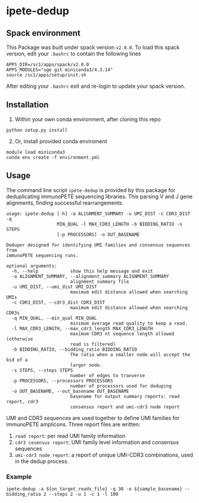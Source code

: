 # ipete-dedup

## Spack environment
This Package was built under spack version `v2.0.0`.
To load this spack version, edit your `.bashrc` to contain the following lines

```
APPS_DIR=/sc1/apps/spack/v2.0.0
APPS_MODULES="uge git miniconda3/4.3.14"
source /sc1/apps/setup/init.sh
```

After editing your `.bashrc` exit and re-login to update your spack version.

## Installation
1) Within your own conda environment, after cloning this repo
```
python setup.py install
```

2) Or, install provided conda enviroment
```
module load miniconda3
conda env create -f environment.yml
```

## Usage
The command line script `ipete-dedup` is provided by this package for deduplicating immunoPETE sequencing libraries. This parsing V and J gene alignments, finding successful rearrangements.

```
usage: ipete-dedup [-h] -a ALIGNMENT_SUMMARY -u UMI_DIST -c CDR3_DIST -q
                   MIN_QUAL -l MAX_CDR3_LENGTH -b BIDDING_RATIO -s STEPS
                   [-p PROCESSORS] -o OUT_BASENAME

Deduper designed for identifying UMI families and consensus sequences from
immunoPETE sequencing runs.

optional arguments:
  -h, --help            show this help message and exit
  -a ALIGNMENT_SUMMARY, --alignment_summary ALIGNMENT_SUMMARY
                        alignment summary file
  -u UMI_DIST, --umi_dist UMI_DIST
                        maximum edit distance allowed when searching UMIs
  -c CDR3_DIST, --cdr3_dist CDR3_DIST
                        maximum edit distance allowed when searching CDR3s
  -q MIN_QUAL, --min_qual MIN_QUAL
                        minimum average read quality to keep a read.
  -l MAX_CDR3_LENGTH, --max_cdr3_length MAX_CDR3_LENGTH
                        maximum CDR3 nt sequence length allowed (otherwise
                        read is filtered)
  -b BIDDING_RATIO, --bidding_ratio BIDDING_RATIO
                        The ratio when a smaller node will accept the bid of a
                        larger node.
  -s STEPS, --steps STEPS
                        number of edges to tranverse
  -p PROCESSORS, --processors PROCESSORS
                        number of processors used for deduping
  -o OUT_BASENAME, --out_basename OUT_BASENAME
                        basename for output summary reports: read report, cdr3
                        consensus report and umi-cdr3 node report
```

UMI and CDR3 sequences are used together to define UMI families for immunoPETE amplicons.
Three report files are written:
1) `read report`: per read UMI family information
2) `cdr3 cosensus report`: UMI family level information and consensus sequences
3) `umi-cdr3 node report`: a report of unique UMI-CDR3 combinations, used in the dedup process.


### Example
```
ipete-dedup -a ${on_target_reads_file} -q 30 -o ${sample_basename} --bidding_ratio 2 --steps 2 -u 1 -c 1 -l 100 

```



